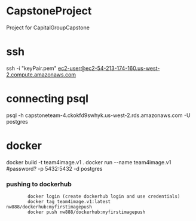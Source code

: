 # CapstoneProject
Project for CapitalGroupCapstone

# ssh
ssh -i "keyPair.pem" ec2-user@ec2-54-213-174-160.us-west-2.compute.amazonaws.com

# connecting psql
psql -h capstoneteam-4.ckokfd9swhyk.us-west-2.rds.amazonaws.com -U postgres

# docker
docker build -t team4image.v1 .
docker run --name team4image.v1 #password? -p 5432:5432 -d postgres

### pushing to dockerhub
            docker login (create dockerhub login and use credentials)
            docker tag team4image.v1:latest nw888/dockerhub:myfirstimagepush
            docker push nw888/dockerhub:myfirstimagepush